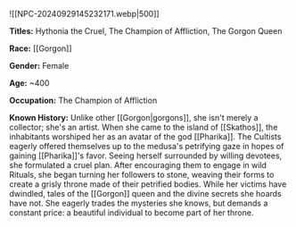 
![[NPC-20240929145232171.webp|500]]

**Titles:** Hythonia the Cruel, The Champion of Affliction, The Gorgon Queen

**Race:** [[Gorgon]]

**Gender:** Female

**Age:** ~400

**Occupation:** The Champion of Affliction

**Known History:** Unlike other [[Gorgon|gorgons]], she isn't merely a collector; she's an artist. When she came to the island of [[Skathos]], the inhabitants worshiped her as an avatar of the god
[[Pharika]]. The Cultists eagerly offered themselves up to the medusa's petrifying gaze in hopes of gaining [[Pharika]]'s favor. Seeing herself surrounded by willing devotees, she formulated a cruel plan. After encouraging them to engage in wild Rituals, she began turning her followers to stone, weaving their forms to create a grisly throne made of their petrified bodies. While her victims have dwindled, tales of the [[Gorgon]] queen and the divine secrets she hoards have not. She eagerly trades the mysteries she knows, but demands a constant price: a beautiful individual to become part of her throne.
